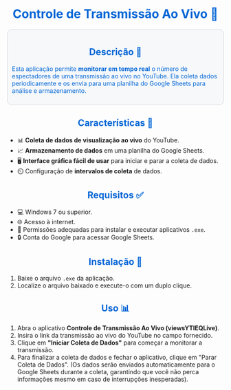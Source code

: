 <h1 align="center" style="color: #0366d6;">Controle de Transmissão Ao Vivo 📡</h1>

<div style="background-color: #f6f8fa; padding: 10px; border-radius: 10px; border: 1px solid #d1d5da;">
    <h2 align="center" style="color: #0366d6;">Descrição 🎥</h2>
    <p style="color: #0366d6;">Esta aplicação permite <strong>monitorar em tempo real</strong> o número de espectadores de uma transmissão ao vivo no YouTube. Ela coleta dados periodicamente e os envia para uma planilha do Google Sheets para análise e armazenamento.</p>
</div>

<div style="margin-top: 20px;">
    <h2 align="center" style="color: #0366d6;">Características 🚀</h2>
    <ul>
        <li>📊 <strong>Coleta de dados de visualização ao vivo</strong> do YouTube.</li>
        <li>📈 <strong>Armazenamento de dados</strong> em uma planilha do Google Sheets.</li>
        <li>🖥️ <strong>Interface gráfica fácil de usar</strong> para iniciar e parar a coleta de dados.</li>
        <li>⏲️ Configuração de <strong>intervalos de coleta</strong> de dados.</li>
    </ul>
</div>

<div style="margin-top: 20px;">
    <h2 align="center" style="color: #0366d6;">Requisitos ✅</h2>
    <ul>
        <li>💻 Windows 7 ou superior.</li>
        <li>🌐 Acesso à internet.</li>
        <li>🔑 Permissões adequadas para instalar e executar aplicativos <code>.exe</code>.</li>
        <li>🔒 Conta do Google para acessar Google Sheets.</li>
    </ul>
</div>

<div style="margin-top: 20px;">
    <h2 align="center" style="color: #0366d6;">Instalação 🔧</h2>
    <ol>
        <li>Baixe o arquivo <code>.exe</code> da aplicação.</li>
        <li>Localize o arquivo baixado e execute-o com um duplo clique.</li>
    </ol>
</div>

<div style="margin-top: 20px;">
    <h2 align="center" style="color: #0366d6;">Uso 📊</h2>
    <ol>
        <li>Abra o aplicativo <strong>Controle de Transmissão Ao Vivo (viewsYTIEQLive)</strong>.</li>
        <li>Insira o link da transmissão ao vivo do YouTube no campo fornecido.</li>
        <li>Clique em <strong>"Iniciar Coleta de Dados"</strong> para começar a monitorar a transmissão.</li>
        <li>Para finalizar a coleta de dados e fechar o aplicativo, clique em </strong>"Parar Coleta de Dados"</strong>. (Os dados serão enviados automaticamente para o Google Sheets durante a coleta, garantindo que você não perca informações mesmo em caso de interrupções inesperadas).</li>
    </ol>
</div>
